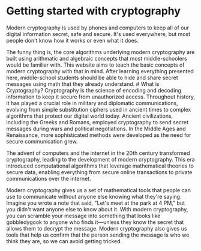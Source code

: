 # Getting started with cryptography
Modern cryptography is used by phones and computers to keep all of our digital information secret, safe and secure.  It's used everywhere, but most people don't know how it works or even what it does.
<p>
The funny thing is, the core algorithms underlying modern cryptography are built using  arithmatic and algebraic concepts that most middle-schoolers would be familiar with.  This website aims to teach the basic concepts of modern cryptography with that in mind.  After learning everything presented here, middle-school students should be able to hide and share secret messages using math that they already understand.
# What is Cryptography?
Cryptography is the science of encoding and decoding information to keep it secure from unauthorized access. Throughout history, it has played a crucial role in military and diplomatic communications, evolving from simple substitution ciphers used in ancient times to complex algorithms that protect our digital world today. Ancient civilizations, including the Greeks and Romans, employed cryptography to send secret messages during wars and political negotiations. In the Middle Ages and Renaissance, more sophisticated methods were developed as the need for secure communication grew. 
<p>
The advent of computers and the internet in the 20th century transformed cryptography, leading to the development of modern cryptography. This era introduced computational algorithms that leverage mathematical theories to secure data, enabling everything from secure online transactions to private communications over the internet.
<p>
Modern cryptography gives us a set of mathematical tools that people can use to communicate without anyone else knowing what they're saying. Imagine you wrote a note that said, "Let's meet at the park at 4 PM," but you didn't want anyone else to know about it. With modern cryptography, you can scramble your message into something that looks like gobbledygook to anyone who finds it—unless they know the secret that allows them to decrypt the message.  Modern cryptography also gives us tools that help us confirm that the person sending the message is who we think they are, so we can avoid getting tricked.

